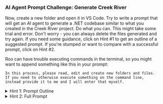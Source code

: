 ### AI Agent Prompt Challenge: Generate Creek River

Now, create a new folder and open it in VS Code. Try to write a prompt that will get an AI agent to generate a .NET codebase similar to what you created in the Creek River project. Do what you can. This might take some trial and error. Don't worry - you can always delete the files generated and try again. If you need some guidance, click on Hint #1 to get an outline of a suggested prompt. If you're stumped or want to compare with a successful prompt, click on Hint #2.

Roo can have trouble executing commands in the terminal, so you might want to append something like this in your prompt:
```
In this process, please read, edit and create new folders and files. If you need to otherwise execute something on the command line, instead provide it to me and I will enter that myself.
```

<details>
<summary>Hint 1: Prompt Outline</summary>


Create a .NET Web API for a campground reservation system called Creek River with the following requirements:

The system should manage campsites, where each campsite has:
{describe each property on a separate line}

Implement campsite types with:
{describe each property on a separate line}

Allow users to:
{describe each user interaction on a separate line}

Technical requirements:
{try characterize the libraries and coding style we use. This can be difficult without broader experience, but give it a try}

{I needed to add the following because it was having trouble executing commands in the terminal}
In this process, please read, edit and create new folders and files. If you need to otherwise execute something on the command line, instead provide it to me and I will enter that myself.

</details>

<details>
<summary>Hint 2: Full Prompt</summary>

Create a .NET Web API for a campground reservation system called Creek River with the following requirements:


The system should manage campsites, where each campsite has:

A unique nickname

An image URL

A campsite type (which determines pricing and max stay duration)

A visibility flag

Associated reservations


Implement campsite types with:

A name

Maximum allowed reservation days

Fee per night

Allow users to:

View all campsites and their details

Create, update, and delete campsites

Toggle campsite visibility

Make and cancel reservations

View all reservations with associated user and campsite information



Technical requirements:

Use minimal API syntax (not controllers)

Implement Entity Framework Core with PostgreSQL

Include DTOs for data transfer

Implement proper error handling

Enable CORS for development

Use proper data relationships (one-to-many, many-to-one)

Please implement the complete solution with models, DTOs, database context, and API endpoints.

</details>